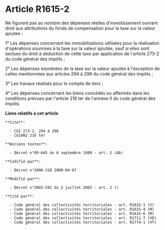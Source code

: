# Article R1615-2

Ne figurent pas au nombre des dépenses réelles d'investissement ouvrant droit aux attributions du fonds de compensation pour
la taxe sur la valeur ajoutée :

1° Les dépenses concernant les immobilisations utilisées pour la réalisation d'opérations soumises à la taxe sur la valeur
ajoutée, sauf si elles sont exclues du droit à déduction de cette taxe par application de l'article 273-2 du code général des
impôts ;

2° Les dépenses exonérées de la taxe sur la valeur ajoutée à l'exception de celles mentionnées aux articles 294 à 296 du code
général des impôts ;

3° Les travaux réalisés pour le compte de tiers ;

4° Les dépenses concernant les biens concédés ou affermés dans les conditions prévues par l'article 216 ter de l'annexe II du
code général des impôts.

**Liens relatifs à cet article**

	**Cite**:

	  - CGI 273-2, 294 à 296
	  - CGIAN2 216 ter

	**Anciens textes**:

	  - Décret n°89-645 du 6 septembre 1989 - art. 2 (Ab)

	**Codifié par**:

	  - Décret n°2000-318 2000-04-07

	**Modifié par**:

	  - Décret n°2003-592 du 2 juillet 2003 - art. 2 ()

	**Cité par**:

	  - Code général des collectivités territoriales - art. R1615-1 (V)
	  - Code général des collectivités territoriales - art. R1615-4 (M)
	  - Code général des collectivités territoriales - art. R1615-6 (M)
	  - Code général des collectivités territoriales - art. R1711-7 (VD)
	  - Code général des collectivités territoriales - art. R1774-1 (VT)
